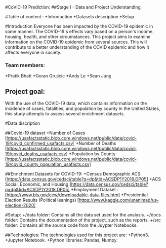 #CoViD-19 Prediction:
##Stage I - Data and Project Understanding 

#Table of content :
*Introduction
*Datasets description
*Setup

#Introduction
Everyone has been impacted by the COVID-19 epidemic in some manner. The COVID-19's effects vary based on a person's income, housing, health, and other circumstances. This project aims to examine information on the COVID-19 epidemic from several sources. This will contribute to a better understanding of the COVID epidemic and how it affects everyone in society.

### Team members:
+Pratik Bhatt
+Goran Grujicic
+Andy Le
+Sean Jung

## Project goal:
With the use of the COVID-19 data, which contains information on the incidence of cases, fatalities, and population by county in the United States, this study attempts to assess several enrichment datasets.

#Data discription

##Covid-19 dataset
+Number of Cases [https://usafactsstatic.blob.core.windows.net/public/data/covid-19/covid_confirmed_usafacts.csv]
+Number of Deaths [https://usafactsstatic.blob.core.windows.net/public/data/covid-19/covid_deaths_usafacts.csv]
+Population by County [https://usafactsstatic.blob.core.windows.net/public/data/covid-19/covid_county_population_usafacts.csv]

##Enrichment Datasets for COVID-19:
+Census Demographic ACS [https://data.census.gov/cedsci/table?q=dp&tid=ACSDP1Y2018.DP05]
+ACS Social, Economic, and Housing [https://data.census.gov/cedsci/table?q=dp&tid=ACSDP1Y2018.DP05]
+Employment Dataset : [https://www.bls.gov/cew/downloadable-data-files.htm]
+Presidential Election Results (Political leanings) [https://www.kaggle.com/unanimad/us-election-2020]

#Setup:
+/data folder: Contains all the data set used for the analysis.
+/docs folder: Contains the documentation of the project, such as the reports.
+/src folder: Contains all the source code from the Juypter Notebooks.

##Technologies:
The technologies used for this project are:
+Python3.
+Jupyter Notebook.
+Python libraries: Pandas, Numpy.




